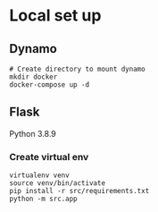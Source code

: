 # Local set up

## Dynamo
```
# Create directory to mount dynamo 
mkdir docker
docker-compose up -d
```

## Flask

Python 3.8.9
### Create virtual env
```
virtualenv venv
source venv/bin/activate
pip install -r src/requirements.txt
python -m src.app
```
